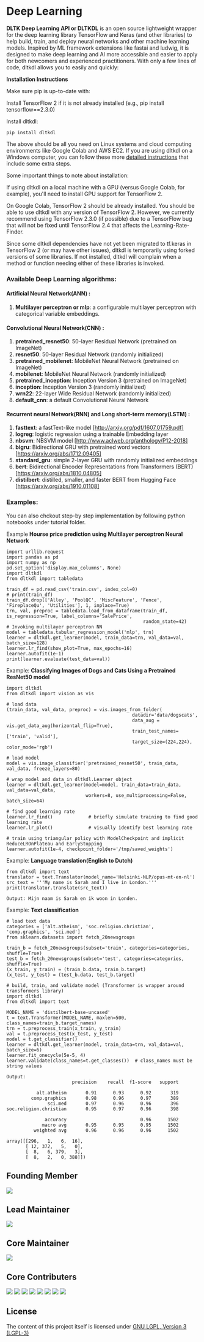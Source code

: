 # Deep Learning

**DLTK Deep Learning API or DLTKDL** is an open source lightweight wrapper for the deep learning library TensorFlow and Keras (and other libraries) to help build, train, and deploy neural networks and other machine learning models. Inspired by ML framework extensions like fastai and ludwig, it is designed to make deep learning and AI more accessible and easier to apply for both newcomers and experienced practitioners. With only a few lines of code, dltkdl allows you to easily and quickly:

**Installation Instructions**

Make sure pip is up-to-date with:

Install TensorFlow 2 if it is not already installed (e.g., pip install tensorflow==2.3.0)

Install dltkdl: 
```
pip install dltkdl
```

The above should be all you need on Linux systems and cloud computing environments like Google Colab and AWS EC2. If you are using dltkdl on a Windows computer, you can follow these more [detailed instructions](https://github.com/dltk-ai/Deep-Learning/blob/master/FAQ.md) that include some extra steps.

Some important things to note about installation:

If using dltkdl on a local machine with a GPU (versus Google Colab, for example), you'll need to install GPU support for TensorFlow 2.

On Google Colab, TensorFlow 2 should be already installed. You should be able to use dltkdl with any version of TensorFlow 2. However, we currently recommend using TensorFlow 2.3.0 (if possible) due to a TensorFlow bug that will not be fixed until TensorFlow 2.4 that affects the Learning-Rate-Finder.

Since some dltkdl dependencies have not yet been migrated to tf.keras in TensorFlow 2 (or may have other issues), dltkdl is temporarily using forked versions of some libraries. If not installed, dltkdl will complain when a method or function needing either of these libraries is invoked. 

### Available Deep Learning algorithms:

#### Artificial Neural Network(ANN) : 
1. **Multilayer perceptron or mlp**: a configurable multilayer perceptron with categorical variable embeddings.

#### Convolutional Neural Network(CNN) :
1. **pretrained_resnet50**: 50-layer Residual Network (pretrained on ImageNet)
2. **resnet50**: 50-layer Residual Network (randomly initialized)
3. **pretrained_mobilenet**: MobileNet Neural Network (pretrained on ImageNet)
4. **mobilenet**: MobileNet Neural Network (randomly initialized)
5. **pretrained_inception**: Inception Version 3  (pretrained on ImageNet)
6. **inception**: Inception Version 3 (randomly initialized)
7. **wrn22**: 22-layer Wide Residual Network (randomly initialized)
8. **default_cnn**: a default Convolutional Neural Network

#### Recurrent neural Network(RNN) and Long short-term memory(LSTM) :
1. **fasttext**: a fastText-like model [http://arxiv.org/pdf/1607.01759.pdf]
2. **logreg**: logistic regression using a trainable Embedding layer
3. **nbsvm**: NBSVM model [http://www.aclweb.org/anthology/P12-2018]
4. **bigru**: Bidirectional GRU with pretrained word vectors [https://arxiv.org/abs/1712.09405]
5. **standard_gru**: simple 2-layer GRU with randomly initialized embeddings
6. **bert**: Bidirectional Encoder Representations from Transformers (BERT) [https://arxiv.org/abs/1810.04805]
7. **distilbert**: distilled, smaller, and faster BERT from Hugging Face [https://arxiv.org/abs/1910.01108]

### Examples: 

You can also chckout step-by step implementation by following python notebooks under tutorial folder. 

Example **Hourse price prediction using Multilayer perceptron Neural Network**
```
import urllib.request
import pandas as pd
import numpy as np
pd.set_option('display.max_columns', None)
import dltkdl
from dltkdl import tabledata

train_df = pd.read_csv('train.csv', index_col=0)
# print(train_df)
train_df.drop(['Alley', 'PoolQC', 'MiscFeature', 'Fence', 'FireplaceQu', 'Utilities'], 1, inplace=True)
trn, val, preproc = tabledata.load_from_dataframe(train_df, is_regression=True, label_columns='SalePrice',
                                                  random_state=42)
# Invoking multilayer perceptron NN
model = tabledata.tabular_regression_model('mlp', trn)
learner = dltkdl.get_learner(model, train_data=trn, val_data=val, batch_size=128)
learner.lr_find(show_plot=True, max_epochs=16)
learner.autofit(1e-1)
print(learner.evaluate(test_data=val))
```
Example: **Classifying Images of Dogs and Cats Using a Pretrained ResNet50 model**

```
import dltkdl
from dltkdl import vision as vis

# load data
(train_data, val_data, preproc) = vis.images_from_folder(
                                              datadir='data/dogscats',
                                              data_aug = vis.get_data_aug(horizontal_flip=True),
                                              train_test_names=['train', 'valid'], 
                                              target_size=(224,224), color_mode='rgb')

# load model
model = vis.image_classifier('pretrained_resnet50', train_data, val_data, freeze_layers=80)

# wrap model and data in dltkdl.Learner object
learner = dltkdl.get_learner(model=model, train_data=train_data, val_data=val_data, 
                             workers=8, use_multiprocessing=False, batch_size=64)

# find good learning rate
learner.lr_find()             # briefly simulate training to find good learning rate
learner.lr_plot()             # visually identify best learning rate

# train using triangular policy with ModelCheckpoint and implicit ReduceLROnPlateau and EarlyStopping
learner.autofit(1e-4, checkpoint_folder='/tmp/saved_weights')
```
Example: **Language translation(English to Dutch)**
```
from dltkdl import text 
translator = text.Translator(model_name='Helsinki-NLP/opus-mt-en-nl')
src_text = '''My name is Sarah and I live in London.'''
print(translator.translate(src_text))

Output: Mijn naam is Sarah en ik woon in Londen.
```
Example: **Text classification**
```
# load text data
categories = ['alt.atheism', 'soc.religion.christian', 'comp.graphics', 'sci.med']
from sklearn.datasets import fetch_20newsgroups

train_b = fetch_20newsgroups(subset='train', categories=categories, shuffle=True)
test_b = fetch_20newsgroups(subset='test', categories=categories, shuffle=True)
(x_train, y_train) = (train_b.data, train_b.target)
(x_test, y_test) = (test_b.data, test_b.target)

# build, train, and validate model (Transformer is wrapper around transformers library)
import dltkdl
from dltkdl import text

MODEL_NAME = 'distilbert-base-uncased'
t = text.Transformer(MODEL_NAME, maxlen=500, class_names=train_b.target_names)
trn = t.preprocess_train(x_train, y_train)
val = t.preprocess_test(x_test, y_test)
model = t.get_classifier()
learner = dltkdl.get_learner(model, train_data=trn, val_data=val, batch_size=6)
learner.fit_onecycle(5e-5, 4)
learner.validate(class_names=t.get_classes())  # class_names must be string values

Output: 
                        precision    recall  f1-score   support

           alt.atheism       0.91      0.93      0.92       319
         comp.graphics       0.98      0.96      0.97       389
               sci.med       0.97      0.96      0.96       396
soc.religion.christian       0.95      0.97      0.96       398

              accuracy                           0.96      1502
             macro avg       0.95      0.95      0.95      1502
          weighted avg       0.96      0.96      0.96      1502

array([[296,   1,   6,  16],
       [ 12, 372,   5,   0],
       [  8,   6, 379,   3],
       [  8,   2,   0, 388]])
```

## Founding Member
[![](https://github.com/shreeramiyer.png?size=50)](https://github.com/shreeramiyer)
## Lead Maintainer
[![](https://github.com/GHub4Naveen.png?size=50)](https://github.com/GHub4Naveen)
## Core Maintainer
[![](https://github.com/dltk-ai.png?size=50)](https://github.com/dltk-ai)
## Core Contributers 
[![](https://github.com/SivaramVeluri15.png?size=50)](https://github.com/SivaramVeluri15)
[![](https://github.com/vishnupeesapati.png?size=50)](https://github.com/vishnupeesapati)
[![](https://github.com/EpuriHarika.png?size=50)](https://github.com/EpuriHarika/)
[![](https://github.com/nageshsinghc4.png?size=50)](https://github.com/nageshsinghc4)
[![](https://github.com/appareddyraja.png?size=50)](https://github.com/appareddyraja)
[![](https://github.com/shakeeldhada.png?size=50)](https://github.com/shakeeldhada)
[![](https://github.com/thomasbinish.png?size=50)](https://github.com/thomasbinish)
[![](https://github.com/kavyavelagapudi252.png?size=50)](https://github.com/kavyavelagapudi252)


## License

The content of this project itself is licensed under [GNU LGPL, Version 3 (LGPL-3)](https://github.com/dltk-ai/Deep-Learning/blob/master/LICENSE)

